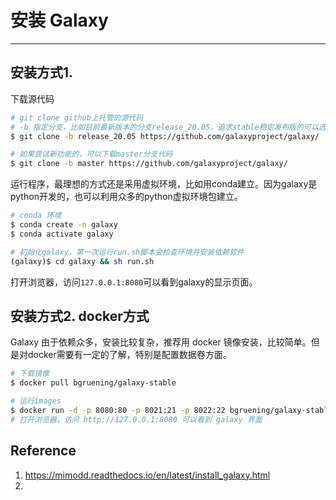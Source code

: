 # 安装 Galaxy

---

## 安装方式1.

下载源代码

```bash
# git clone github上托管的源代码
# -b 指定分支，比如目前最新版本的分支release_20.05，追求stable稳定发布版的可以选择这个分支
$ git clone -b release_20.05 https://github.com/galaxyproject/galaxy/

# 如果尝试新功能的，可以下载master分支代码
$ git clone -b master https://github.com/galaxyproject/galaxy/
```

运行程序，最理想的方式还是采用虚拟环境，比如用conda建立。因为galaxy是python开发的，也可以利用众多的python虚拟环境包建立。

```bash
# conda 环境
$ conda create -n galaxy
$ conda activate galaxy

# 初始化galaxy，第一次运行run.sh脚本会检查环境并安装依赖软件
(galaxy)$ cd galaxy && sh run.sh
```

打开浏览器，访问`127.0.0.1:8080`可以看到galaxy的显示页面。

## 安装方式2. docker方式

Galaxy 由于依赖众多，安装比较复杂，推荐用 docker 镜像安装，比较简单。但是对docker需要有一定的了解，特别是配置数据卷方面。

```bash
# 下载镜像
$ docker pull bgruening/galaxy-stable

# 运行images
$ docker run -d -p 8080:80 -p 8021:21 -p 8022:22 bgruening/galaxy-stable
# 打开浏览器，访问 http://127.0.0.1:8080 可以看到 galaxy 界面
```





## Reference

1. https://mimodd.readthedocs.io/en/latest/install_galaxy.html
2.
